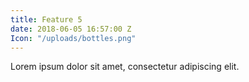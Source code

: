 ```yaml
---
title: Feature 5
date: 2018-06-05 16:57:00 Z
Icon: "/uploads/bottles.png"
---
```


Lorem ipsum dolor sit amet, consectetur adipiscing elit. 